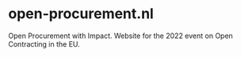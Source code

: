 # open-procurement.nl
Open Procurement with Impact. Website for the 2022 event on Open Contracting in the EU.
